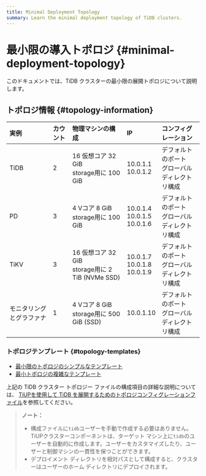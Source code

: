 ```yaml
---
title: Minimal Deployment Topology
summary: Learn the minimal deployment topology of TiDB clusters.
---
```


# 最小限の導入トポロジ {#minimal-deployment-topology}

このドキュメントでは、TiDB クラスターの最小限の展開トポロジについて説明します。

## トポロジ情報 {#topology-information}

| 実例           | カウント | 物理マシンの構成                                      | IP                                   | コンフィグレーション                  |
| :----------- | :--- | :-------------------------------------------- | :----------------------------------- | :-------------------------- |
| TiDB         | 2    | 16 仮想コア 32 GiB<br/>storage用に 100 GiB          | 10.0.1.1<br/> 10.0.1.2               | デフォルトのポート<br/>グローバルディレクトリ構成 |
| PD           | 3    | 4 Vコア 8 GiB<br/>storage用に 100 GiB             | 10.0.1.4<br/> 10.0.1.5<br/> 10.0.1.6 | デフォルトのポート<br/>グローバルディレクトリ構成 |
| TiKV         | 3    | 16 仮想コア 32 GiB<br/>storage用に 2 TiB (NVMe SSD) | 10.0.1.7<br/> 10.0.1.8<br/> 10.0.1.9 | デフォルトのポート<br/>グローバルディレクトリ構成 |
| モニタリングとグラファナ | 1    | 4 Vコア 8 GiB<br/>storage用に 500 GiB (SSD)       | 10.0.1.10                            | デフォルトのポート<br/>グローバルディレクトリ構成 |

### トポロジテンプレート {#topology-templates}

-   [<a href="https://github.com/pingcap/docs/blob/master/config-templates/simple-mini.yaml">最小限のトポロジのシンプルなテンプレート</a>](https://github.com/pingcap/docs/blob/master/config-templates/simple-mini.yaml)
-   [<a href="https://github.com/pingcap/docs/blob/master/config-templates/complex-mini.yaml">最小トポロジの複雑なテンプレート</a>](https://github.com/pingcap/docs/blob/master/config-templates/complex-mini.yaml)

上記の TiDB クラスター トポロジー ファイルの構成項目の詳細な説明については、 [<a href="/tiup/tiup-cluster-topology-reference.md">TiUPを使用して TiDB を展開するためのトポロジコンフィグレーションファイル</a>](/tiup/tiup-cluster-topology-reference.md)を参照してください。

> **ノート：**
>
> -   構成ファイルに`tidb`ユーザーを手動で作成する必要はありません。 TiUPクラスターコンポーネントは、ターゲット マシン上に`tidb`のユーザーを自動的に作成します。ユーザーをカスタマイズしたり、ユーザーと制御マシンの一貫性を保つことができます。
> -   デプロイメント ディレクトリを相対パスとして構成すると、クラスターはユーザーのホーム ディレクトリにデプロイされます。
